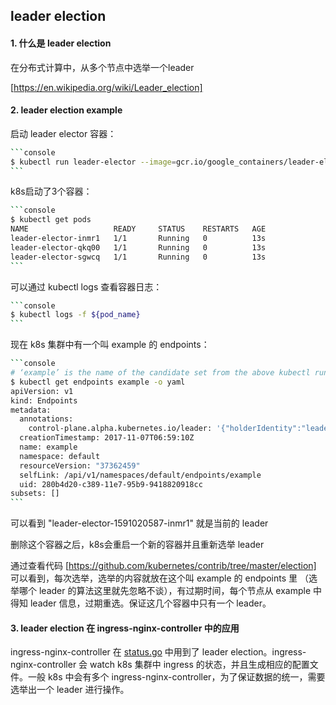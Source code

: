 ## leader election

#### 1. 什么是 leader election

在分布式计算中，从多个节点中选举一个leader 

[https://en.wikipedia.org/wiki/Leader_election]

#### 2. leader election example

启动 leader elector 容器：

```bash
​```console
$ kubectl run leader-elector --image=gcr.io/google_containers/leader-elector:0.5 --replicas=3 -- --election=example
​```
```

k8s启动了3个容器：

```bash
​```console
$ kubectl get pods
NAME                   READY     STATUS    RESTARTS   AGE
leader-elector-inmr1   1/1       Running   0          13s
leader-elector-qkq00   1/1       Running   0          13s
leader-elector-sgwcq   1/1       Running   0          13s
​```
```

可以通过 kubectl logs 查看容器日志：

```bash
​```console
$ kubectl logs -f ${pod_name}
​```
```

现在 k8s 集群中有一个叫 example 的 endpoints：

```bash
​```console
# ‘example’ is the name of the candidate set from the above kubectl run … command
$ kubectl get endpoints example -o yaml
apiVersion: v1
kind: Endpoints
metadata:
  annotations:
    control-plane.alpha.kubernetes.io/leader: '{"holderIdentity":"leader-elector-1591020587-inmr1","leaseDurationSeconds":10,"acquireTime":"2017-11-07T07:17:13Z","renewTime":"2017-11-16T06:36:32Z","leaderTransitions":0}'
  creationTimestamp: 2017-11-07T06:59:10Z
  name: example
  namespace: default
  resourceVersion: "37362459"
  selfLink: /api/v1/namespaces/default/endpoints/example
  uid: 280b4d20-c389-11e7-95b9-9418820918cc
subsets: []
​```
```

可以看到 "leader-elector-1591020587-inmr1" 就是当前的 leader

删除这个容器之后，k8s会重启一个新的容器并且重新选举 leader

通过查看代码 [https://github.com/kubernetes/contrib/tree/master/election] 可以看到，每次选举，选举的内容就放在这个叫 example 的 endpoints 里 （选举哪个 leader 的算法这里就先忽略不谈），有过期时间，每个节点从 example 中得知 leader 信息，过期重选。保证这几个容器中只有一个 leader。

#### 3. leader election 在 ingress-nginx-controller 中的应用

ingress-nginx-controller 在 [status.go](https://github.com/kubernetes/ingress-nginx/blob/nginx-0.9.0-beta.17/pkg/ingress/status/status.go) 中用到了 leader election。ingress-nginx-controller 会 watch k8s 集群中 ingress 的状态，并且生成相应的配置文件。一般 k8s 中会有多个 ingress-nginx-controller，为了保证数据的统一，需要选举出一个 leader 进行操作。